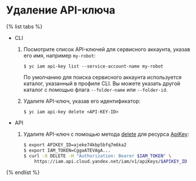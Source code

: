 # Удаление API-ключа

{% list tabs %}

- CLI

  1. Посмотрите список API-ключей для сервисного аккаунта, указав его имя, например `my-robot`:

      ```
      $ yc iam api-key list --service-account-name my-robot
      ```

      По умолчанию для поиска сервисного аккаунта используется каталог, указанный в профиле CLI. Вы можете указать другой каталог с помощью флага `--folder-name` или `--folder-id`.
  1. Удалите API-ключ, указав его идентификатор:

      ```
      $ yc iam api-key delete <API-KEY-ID>
      ```

- API

  1. Удалите API-ключ с помощью метода [delete](../../api-ref/ApiKey/delete.md) для ресурса [ApiKey](../../api-ref/ApiKey/index.md):

      ```bash
      $ export APIKEY_ID=ajeke74kbp5bfq7m6ka2
      $ export IAM_TOKEN=CggaATEVAgA...
      $ curl -X DELETE -H "Authorization: Bearer $IAM_TOKEN" \
          https://iam.api.cloud.yandex.net/iam/v1/apiKeys/$APIKEY_ID
      ```

{% endlist %}
